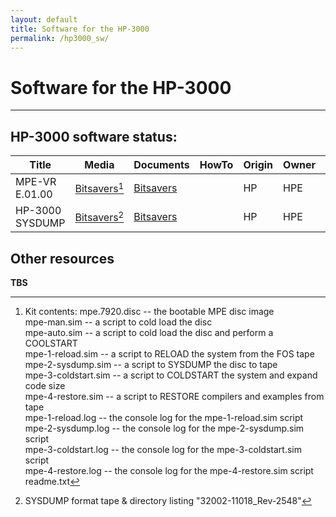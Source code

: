 ```yaml
---
layout: default
title: Software for the HP-3000
permalink: /hp3000_sw/
---
```


# Software for the HP-3000

---


## HP-3000 software status:

| Title                  | Media                                                                    | Documents | HowTo | Origin       | Owner    | Status                                |
| ---------------------- | ------------------------------------------------------------------------ | --------- | ----- | ------------ | -------- | ------------------------------------- |
| MPE-VR E.01.00         | [Bitsavers](http://bitsavers.org/bits/HP/HP_3000/)[^1]                   |[Bitsavers](http://www.bitsavers.org/pdfs/hp/3000/)  |       | HP     | HPE   | [Edu-Hobby](../HP1000-21XX_CHM_Source_Code_License_final.pdf) |
| HP-3000 SYSDUMP        | [Bitsavers](http://bitsavers.org/bits/HP/HP_3000/32002-11018_Rev-2548.zip)[^2]|[Bitsavers](http://www.bitsavers.org/pdfs/hp/3000/) |   | HP     | HPE   | [Edu-Hobby](../HP1000-21XX_CHM_Source_Code_License_final.pdf) |

[^1]: Kit contents:
    mpe.7920.disc       -- the bootable MPE disc image<br>
    mpe-man.sim         -- a script to cold load the disc<br>
    mpe-auto.sim        -- a script to cold load the disc and perform a COOLSTART<br>
    mpe-1-reload.sim    -- a script to RELOAD the system from the FOS tape<br>
    mpe-2-sysdump.sim   -- a script to SYSDUMP the disc to tape<br>
    mpe-3-coldstart.sim -- a script to COLDSTART the system and expand code size<br>
    mpe-4-restore.sim   -- a script to RESTORE compilers and examples from tape<br>
    mpe-1-reload.log    -- the console log for the mpe-1-reload.sim script<br>
    mpe-2-sysdump.log   -- the console log for the mpe-2-sysdump.sim script<br>
    mpe-3-coldstart.log -- the console log for the mpe-3-coldstart.sim script<br>
    mpe-4-restore.log   -- the console log for the mpe-4-restore.sim script<br>
    readme.txt

[^2]: SYSDUMP format tape & directory listing "32002-11018_Rev-2548"

## Other resources

**TBS**

